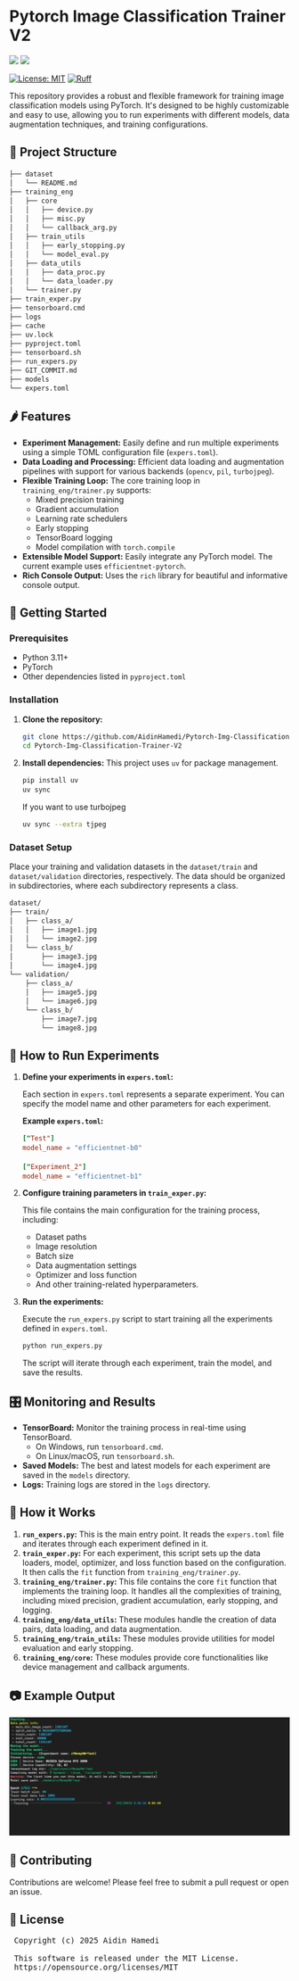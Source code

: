 # Pytorch Image Classification Trainer V2

<img src="https://img.shields.io/badge/Python-FFD43B?style=for-the-badge&logo=python&logoColor=blue"/> <img src="https://img.shields.io/badge/PyTorch-EE4C2C?style=for-the-badge&logo=pytorch&logoColor=white"/>

[![License: MIT](https://img.shields.io/badge/License-MIT-yellow.svg)](https://opensource.org/licenses/MIT)
[![Ruff](https://img.shields.io/endpoint?url=https://raw.githubusercontent.com/astral-sh/ruff/main/assets/badge/v2.json)](https://github.com/astral-sh/ruff)

This repository provides a robust and flexible framework for training image classification models using PyTorch. It's designed to be highly customizable and easy to use, allowing you to run experiments with different models, data augmentation techniques, and training configurations.

## 📂 Project Structure

``` text
├── dataset
│   └── README.md
├── training_eng
│   ├── core
│   │   ├── device.py
│   │   ├── misc.py
│   │   └── callback_arg.py
│   ├── train_utils
│   │   ├── early_stopping.py
│   │   └── model_eval.py
│   ├── data_utils
│   │   ├── data_proc.py
│   │   └── data_loader.py
│   └── trainer.py
├── train_exper.py
├── tensorboard.cmd
├── logs
├── cache
├── uv.lock
├── pyproject.toml
├── tensorboard.sh
├── run_expers.py
├── GIT_COMMIT.md
├── models
└── expers.toml
```

## 🌶️ Features

- **Experiment Management:** Easily define and run multiple experiments using a simple TOML configuration file (`expers.toml`).
- **Data Loading and Processing:** Efficient data loading and augmentation pipelines with support for various backends (`opencv`, `pil`, `turbojpeg`).
- **Flexible Training Loop:** The core training loop in `training_eng/trainer.py` supports:
  - Mixed precision training
  - Gradient accumulation
  - Learning rate schedulers
  - Early stopping
  - TensorBoard logging
  - Model compilation with `torch.compile`
- **Extensible Model Support:** Easily integrate any PyTorch model. The current example uses `efficientnet-pytorch`.
- **Rich Console Output:** Uses the `rich` library for beautiful and informative console output.

## 🚀 Getting Started

### Prerequisites

- Python 3.11+
- PyTorch
- Other dependencies listed in `pyproject.toml`

### Installation

1. **Clone the repository:**

    ```bash
    git clone https://github.com/AidinHamedi/Pytorch-Img-Classification-Trainer-V2.git
    cd Pytorch-Img-Classification-Trainer-V2
    ```

2. **Install dependencies:**
    This project uses `uv` for package management.

    ```bash
    pip install uv
    uv sync
    ```

    If you want to use turbojpeg

    ```bash
    uv sync --extra tjpeg
    ```

### Dataset Setup

Place your training and validation datasets in the `dataset/train` and `dataset/validation` directories, respectively. The data should be organized in subdirectories, where each subdirectory represents a class.

``` text
dataset/
├── train/
│   ├── class_a/
│   │   ├── image1.jpg
│   │   └── image2.jpg
│   └── class_b/
│       ├── image3.jpg
│       └── image4.jpg
└── validation/
    ├── class_a/
    │   ├── image5.jpg
    │   └── image6.jpg
    └── class_b/
        ├── image7.jpg
        └── image8.jpg
```

## 🤔 How to Run Experiments

1. **Define your experiments in `expers.toml`:**

    Each section in `expers.toml` represents a separate experiment. You can specify the model name and other parameters for each experiment.

    **Example `expers.toml`:**

    ```toml
    ["Test"]
    model_name = "efficientnet-b0"

    ["Experiment_2"]
    model_name = "efficientnet-b1"
    ```

2. **Configure training parameters in `train_exper.py`:**

    This file contains the main configuration for the training process, including:

    - Dataset paths
    - Image resolution
    - Batch size
    - Data augmentation settings
    - Optimizer and loss function
    - And other training-related hyperparameters.

3. **Run the experiments:**

    Execute the `run_expers.py` script to start training all the experiments defined in `expers.toml`.

    ```bash
    python run_expers.py
    ```

    The script will iterate through each experiment, train the model, and save the results.

## 🎛️ Monitoring and Results

- **TensorBoard:** Monitor the training process in real-time using TensorBoard.
  - On Windows, run `tensorboard.cmd`.
  - On Linux/macOS, run `tensorboard.sh`.
- **Saved Models:** The best and latest models for each experiment are saved in the `models` directory.
- **Logs:** Training logs are stored in the `logs` directory.

## 🧪 How it Works

1. **`run_expers.py`:** This is the main entry point. It reads the `expers.toml` file and iterates through each experiment defined in it.
2. **`train_exper.py`:** For each experiment, this script sets up the data loaders, model, optimizer, and loss function based on the configuration. It then calls the `fit` function from `training_eng/trainer.py`.
3. **`training_eng/trainer.py`:** This file contains the core `fit` function that implements the training loop. It handles all the complexities of training, including mixed precision, gradient accumulation, early stopping, and logging.
4. **`training_eng/data_utils`:** These modules handle the creation of data pairs, data loading, and data augmentation.
5. **`training_eng/train_utils`:** These modules provide utilities for model evaluation and early stopping.
6. **`training_eng/core`:** These modules provide core functionalities like device management and callback arguments.

## 📷 Example Output

![Img](./docs/Screenshot.png)


## 🤝 Contributing

Contributions are welcome! Please feel free to submit a pull request or open an issue.

## 📝 License

<pre>
 Copyright (c) 2025 Aidin Hamedi

 This software is released under the MIT License.
 https://opensource.org/licenses/MIT
</pre>
